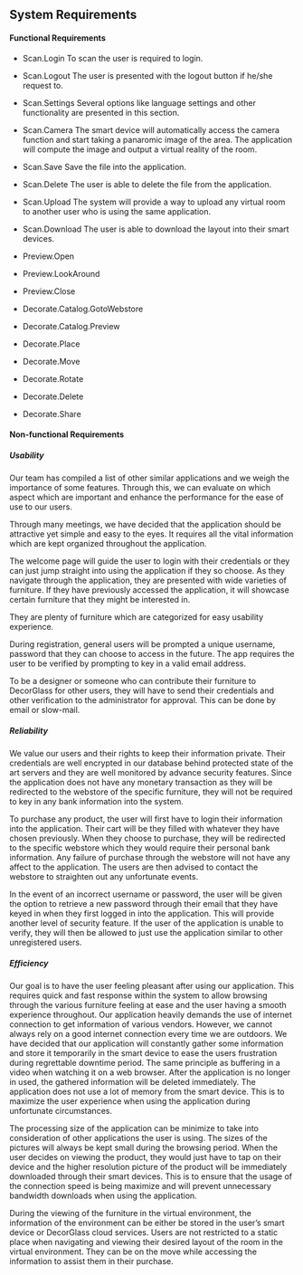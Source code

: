 
## System Requirements

#### Functional Requirements
* Scan.Login                To scan the user is required to login.
* Scan.Logout               The user is presented with the logout button if he/she request to.
* Scan.Settings             Several options like language settings and other functionality are presented in this section.
* Scan.Camera               The smart device will automatically access the camera function and start taking a panaromic image of the area. The application will compute the image and output a virtual reality of the room.
* Scan.Save                 Save the file into the application.
* Scan.Delete               The user is able to delete the file from the application.
* Scan.Upload               The system will provide a way to upload any virtual room to another user who is using the same application.
* Scan.Download             The user is able to download the layout into their smart devices.

* Preview.Open              
* Preview.LookAround
* Preview.Close

* Decorate.Catalog.GotoWebstore       
* Decorate.Catalog.Preview
* Decorate.Place
* Decorate.Move
* Decorate.Rotate
* Decorate.Delete
* Decorate.Share


#### Non-functional Requirements

##### Usability

Our team has compiled a list of other similar applications and we weigh the importance of some features. Through this, we can evaluate on which aspect which are important and enhance the performance for the ease of use to our users.

Through many meetings, we have decided that the application should be attractive yet simple and easy to the eyes. It requires all the vital information which are kept organized throughout the application. 

The welcome page will guide the user to login with their credentials or they can just jump straight into using the application if they so choose. As they navigate through the application, they are presented with wide varieties of furniture. If they have previously accessed the application, it will showcase certain furniture that they might be interested in.

They are plenty of furniture which are categorized for easy usability experience. 

During registration,  general users will be prompted a unique username, password that they can choose to access in the future. The app requires the user to be verified by prompting to key in a valid email address. 

To be a designer or someone who can contribute their furniture to DecorGlass for other users, they will have to send their credentials and other verification to the administrator for approval. This can be done by email or slow-mail.


##### Reliability

We value our users and their rights to keep their information private. Their credentials are well encrypted in our database behind protected state of the art servers and they are well monitored by advance security features. Since the application does not have any monetary transaction as they will be redirected to the webstore of the specific furniture, they will not be required to key in any bank information into the system.

To purchase any product, the user will first have to login their information into the application. Their cart will be they filled with whatever they have chosen previously. When they choose to purchase, they will be redirected to the specific webstore which they would require their personal bank information. Any failure of purchase through the webstore will not have any affect to the application. The users are then advised to contact the webstore to straighten out any unfortunate events.

In the event of an incorrect username or password, the user will be given the option to retrieve a new password through their email that they have keyed in when they first logged in into the application. This will provide another level of security feature. If the user of the application is unable to verify, they will then be allowed to just use the application similar to other unregistered users.


##### Efficiency

Our goal is to have the user feeling pleasant after using our application. This requires quick and fast response within the system to allow browsing through the various furniture feeling at ease and the user having a smooth experience throughout. Our application heavily demands the use of internet connection to get information of various vendors. However, we cannot always rely on a good internet connection every time we are outdoors. We have decided that our application will constantly gather some information and store it temporarily in the smart device to ease the users frustration during regrettable downtime period. The same principle as buffering in a video when watching it on a web browser. After the application is no longer in used, the gathered information will be deleted immediately. The application does not use a lot of memory from the smart device. This is to maximize the user experience when using the application during unfortunate circumstances. 

The processing size of the application can be minimize to take into consideration of other applications the user is using. The sizes of the pictures will always be kept small during the browsing period. When the user decides on viewing the product, they would just have to tap on their device and the higher resolution picture of the product will be immediately downloaded through their smart devices. This is to ensure that the usage of  the connection speed is being maximize and will prevent unnecessary bandwidth downloads when using the application.

During the viewing of the furniture in the virtual environment, the information of the environment can be either be stored in the user’s smart device or DecorGlass cloud services. Users are not restricted to a static place when navigating and viewing their desired layout of the room in the virtual environment. They can be on the move while accessing the information to assist them in their purchase. 
